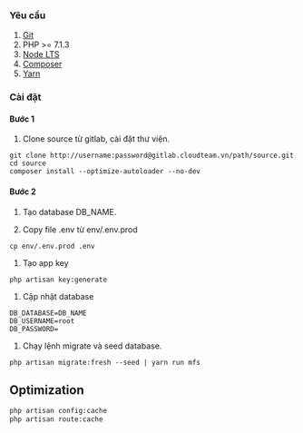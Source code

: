 ### Yêu cầu

1. [Git](https://git-scm.com/downloads)
2. PHP >= 7.1.3
3. [Node LTS](https://nodejs.org/)
4. [Composer](https://getcomposer.org/)
5. [Yarn](https://yarnpkg.com/en/docs/install) 

### Cài đặt

#### Bước 1

1. Clone source từ gitlab, cài đặt thư viện.

```
git clone http://username:password@gitlab.cloudteam.vn/path/source.git
cd source
composer install --optimize-autoloader --no-dev
```

#### Bước 2

1. Tạo database DB_NAME.

1. Copy file .env từ env/.env.prod
```
cp env/.env.prod .env
```

1. Tạo app key
```
php artisan key:generate
```

1. Cập nhật database
```
DB_DATABASE=DB_NAME
DB_USERNAME=root
DB_PASSWORD=
```

1. Chạy lệnh migrate và seed database.
```
php artisan migrate:fresh --seed | yarn run mfs
```

## Optimization

```bash
php artisan config:cache
php artisan route:cache
```